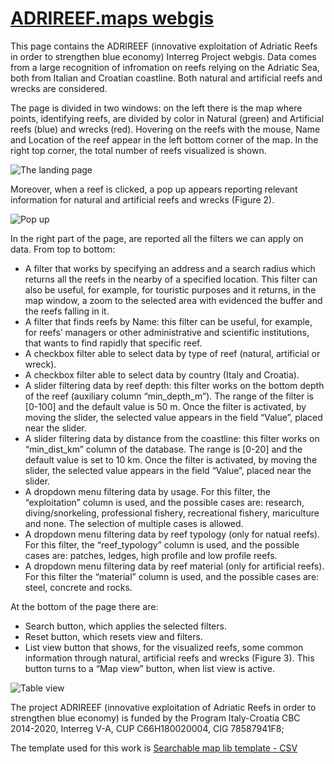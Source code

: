 # [ADRIREEF.maps webgis](https://adrireef.github.io/sandbox2/)

This page contains the ADRIREEF (innovative exploitation of Adriatic Reefs in order to strengthen blue economy) Interreg Project webgis. Data comes from a large recognition of infromation on reefs relying on the Adriatic Sea, both from Italian and Croatian coastline. Both natural and artificial reefs and wrecks are considered.

The page is divided in two windows: on the left there is the map where points, identifying reefs, are divided by color in Natural (green) and Artificial reefs (blue) and wrecks (red). Hovering on the reefs with the mouse, Name and Location of the reef appear in the left bottom corner of the map. In the right top corner, the total number of reefs visualized is shown.


![The landing page](https://github.com/adrireef/sandbox2/tree/master/img/webgis_interface.png)

Moreover, when a reef is clicked, a pop up appears reporting relevant information for natural and artificial reefs and wrecks (Figure 2).


![Pop up](https://github.com/adrireef/sandbox2/tree/master/img/popup.png)

In the right part of the page, are reported all the filters we can apply on data. From top to bottom:

* A filter that works by specifying an address and a search radius which returns all the reefs in the nearby of a specified location. This filter can also be useful, for example, for touristic purposes and it returns, in the map window, a zoom to the selected area with evidenced the buffer and the reefs falling in it.
* A filter that finds reefs by Name: this filter can be useful, for example, for reefs’ managers or other administrative and scientific institutions, that wants to find rapidly that specific reef.
* A checkbox filter able to select data by type of reef (natural, artificial or wreck).
* A checkbox filter able to select data by country (Italy and Croatia).
* A slider filtering data by reef depth: this filter works on the bottom depth of the reef (auxiliary column “min_depth_m”). The range of the filter is [0-100] and the default value is 50 m. Once the filter is activated, by moving the slider, the selected value appears in the field “Value”, placed near the slider.
* A slider filtering data by distance from the coastline: this filter works on “min_dist_km” column of the database. The range is [0-20] and the default value is set to 10 km. Once the filter is activated, by moving the slider, the selected value appears in the field “Value”, placed near the slider.
* A dropdown menu filtering data by usage. For this filter, the “exploitation” column is used, and the possible cases are: research, diving/snorkeling, professional fishery, recreational fishery, mariculture and none. The selection of multiple cases is allowed.
* A dropdown menu filtering data by reef typology (only for natual reefs). For this filter, the “reef_typology” column is used, and the possible cases are: patches, ledges, high profile and low profile reefs.
* A dropdown menu filtering data by reef material (only for artificial reefs). For this filter the “material” column is used, and the possible cases are: steel, concrete and rocks.

At the bottom of the page there are:

* Search button, which applies the selected filters.
* Reset button, which resets view and filters.
* List view button that shows, for the visualized reefs, some common information through natural, artificial reefs and wrecks (Figure 3). This button turns to a “Map view” button, when list view is active.


![Table view](https://github.com/adrireef/sandbox2/tree/master/img/tebleview.png)

The project ADRIREEF (innovative exploitation of Adriatic Reefs in order to strengthen blue economy) is funded by the Program Italy-Croatia CBC 2014-2020, Interreg V-A, CUP C66H180020004, CIG 78587941F8;

The template used for this work is [Searchable map lib template - CSV](https://github.com/datamade/searchable-map-template-csv)
